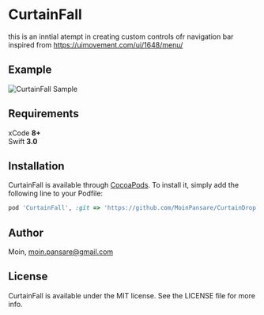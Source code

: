 # CurtainFall

this is an inntial atempt in creating custom controls ofr navigation bar inspired from https://uimovement.com/ui/1648/menu/

## Example

![CurtainFall Sample](http://giphy.com/gifs/26xBLW8ZudUSU5jeU)

## Requirements

xCode <b>8+</b><br> Swift<b> 3.0</b>


## Installation

CurtainFall is available through [CocoaPods](http://cocoapods.org). To install
it, simply add the following line to your Podfile:

```ruby
pod 'CurtainFall', :git => 'https://github.com/MoinPansare/CurtainDrop.git'
```

## Author

Moin, moin.pansare@gmail.com

## License

CurtainFall is available under the MIT license. See the LICENSE file for more info.
